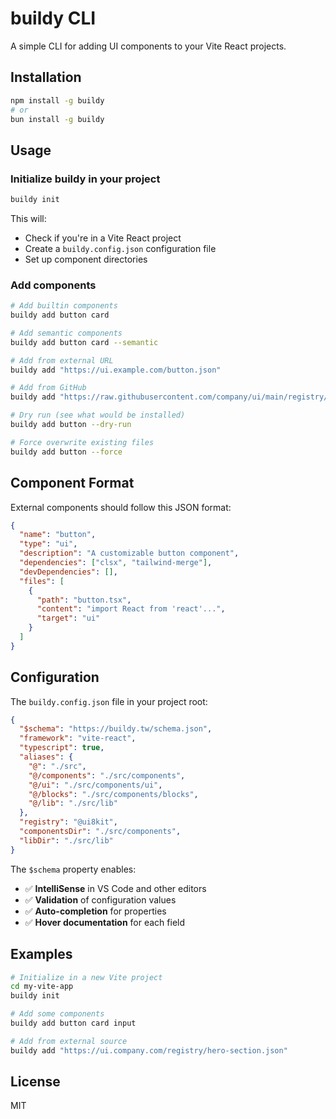 # buildy CLI

A simple CLI for adding UI components to your Vite React projects.

## Installation

```bash
npm install -g buildy
# or
bun install -g buildy
```

## Usage

### Initialize buildy in your project

```bash
buildy init
```

This will:
- Check if you're in a Vite React project
- Create a `buildy.config.json` configuration file
- Set up component directories

### Add components

```bash
# Add builtin components
buildy add button card

# Add semantic components
buildy add button card --semantic

# Add from external URL
buildy add "https://ui.example.com/button.json"

# Add from GitHub
buildy add "https://raw.githubusercontent.com/company/ui/main/registry/button.json"

# Dry run (see what would be installed)
buildy add button --dry-run

# Force overwrite existing files
buildy add button --force
```

## Component Format

External components should follow this JSON format:

```json
{
  "name": "button",
  "type": "ui",
  "description": "A customizable button component",
  "dependencies": ["clsx", "tailwind-merge"],
  "devDependencies": [],
  "files": [
    {
      "path": "button.tsx",
      "content": "import React from 'react'...",
      "target": "ui"
    }
  ]
}
```

## Configuration

The `buildy.config.json` file in your project root:

```json
{
  "$schema": "https://buildy.tw/schema.json",
  "framework": "vite-react",
  "typescript": true,
  "aliases": {
    "@": "./src",
    "@/components": "./src/components",
    "@/ui": "./src/components/ui",
    "@/blocks": "./src/components/blocks",
    "@/lib": "./src/lib"
  },
  "registry": "@ui8kit",
  "componentsDir": "./src/components",
  "libDir": "./src/lib"
}
```

The `$schema` property enables:
- ✅ **IntelliSense** in VS Code and other editors
- ✅ **Validation** of configuration values
- ✅ **Auto-completion** for properties
- ✅ **Hover documentation** for each field

## Examples

```bash
# Initialize in a new Vite project
cd my-vite-app
buildy init

# Add some components
buildy add button card input

# Add from external source
buildy add "https://ui.company.com/registry/hero-section.json"
```

## License

MIT 